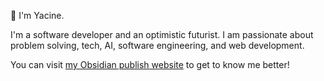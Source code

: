 👋 I'm Yacine.

I'm a software developer and an optimistic futurist. I am passionate about problem solving, tech, AI, software engineering, and web development.

You can visit [my Obsidian publish website](https://publish.obsidian.md/yactouat) to get to know me better!
